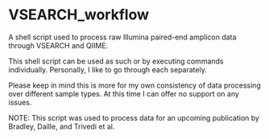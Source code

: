 # VSEARCH_workflow
A shell script used to process raw Illumina paired-end amplicon data through VSEARCH and QIIME.

This shell script can be used as such or by executing commands individually. Personally, I like to go through each separately.

Please keep in mind this is more for my own consistency of data processing over different sample types. At this time I can offer no support on any issues.

NOTE: This script was used to process data for an upcoming publication by Bradley, Daille, and Trivedi et al.

